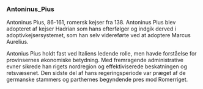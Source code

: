 ### Antoninus_Pius


Antoninus Pius, 86-161, romersk kejser fra 138. Antoninus Pius blev adopteret af kejser Hadrian som hans efterfølger og indgik derved i adoptivkejsersystemet, som han selv videreførte ved at adoptere Marcus Aurelius.

Antonius Pius holdt fast ved Italiens ledende rolle, men havde forståelse for provinsernes økonomiske betydning. Med fremragende administrative evner sikrede han rigets nordregion og effektiviserede beskatningen og retsvæsenet. Den sidste del af hans regeringsperiode var præget af de germanske stammers og parthernes begyndende pres mod Romerriget.